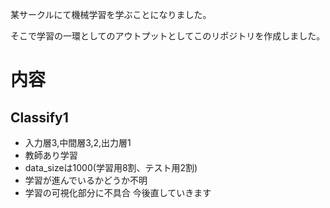 某サークルにて機械学習を学ぶことになりました。

そこで学習の一環としてのアウトプットとしてこのリポジトリを作成しました。

# 内容

## Classify1
- 入力層3,中間層3,2,出力層1
- 教師あり学習
- data_sizeは1000(学習用8割、テスト用2割)
- 学習が進んでいるかどうか不明
- 学習の可視化部分に不具合
今後直していきます
